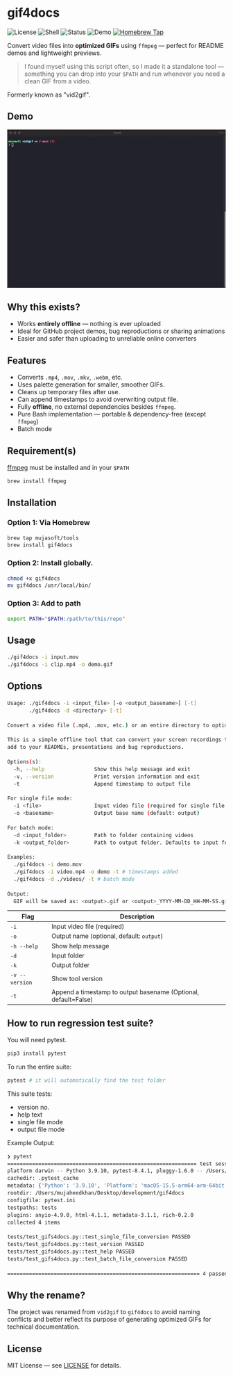 # gif4docs
![License](https://img.shields.io/badge/license-MIT-green)
![Shell](https://img.shields.io/badge/shell-bash-blue)
![Status](https://img.shields.io/badge/status-stable-brightgreen)
![Demo](https://img.shields.io/badge/demo-available-green)
[![Homebrew Tap](https://img.shields.io/badge/homebrew-install-green)](https://github.com/mujasoft/homebrew-tools)


Convert video files into **optimized GIFs** using `ffmpeg` — perfect for README demos and lightweight previews.

> I found myself using this script often, so I made it a standalone tool — something you can drop into your `$PATH` and run whenever you need a clean GIF from a video.

Formerly known as "vid2gif".

## Demo

![Demo GIF](Demo.gif)

## Why this exists?

- Works **entirely offline** — nothing is ever uploaded
- Ideal for GitHub project demos, bug reproductions or sharing animations
- Easier and safer than uploading to unreliable online converters


## Features

- Converts `.mp4`, `.mov`, `.mkv`, `.webm`, etc.
- Uses palette generation for smaller, smoother GIFs.
- Cleans up temporary files after use.
- Can append timestamps to avoid overwriting output file.
- Fully **offline**, no external dependencies besides `ffmpeg`.
- Pure Bash implementation — portable & dependency-free (except `ffmpeg`)
- Batch mode

## Requirement(s)

[ffmpeg](https://ffmpeg.org) must be installed and in your `$PATH`

```bash
brew install ffmpeg
```

## Installation
### Option 1: Via Homebrew
```bash
brew tap mujasoft/tools
brew install gif4docs
```

### Option 2: Install globally.
```bash
chmod +x gif4docs
mv gif4docs /usr/local/bin/
```
### Option 3: Add to path
```bash
export PATH="$PATH:/path/to/this/repo"
```

## Usage

```bash
./gif4docs -i input.mov
./gif4docs -i clip.mp4 -o demo.gif
```

## Options

```bash
Usage: ./gif4docs -i <input_file> [-o <output_basename>] [-t]
       ./gif4docs -d <directory> [-t]

Convert a video file (.mp4, .mov, etc.) or an entire directory to optimized GIF(s) using FFmpeg.

This is a simple offline tool that can convert your screen recordings to GIFs that you can later
add to your READMEs, presentations and bug reproductions.

Options(s):
  -h, --help                Show this help message and exit
  -v, --version             Print version information and exit
  -t                        Append timestamp to output file

For single file mode:
  -i <file>                 Input video file (required for single file mode)
  -o <basename>             Output base name (default: output)

For batch mode:
  -d <input_folder>         Path to folder containing videos
  -k <output_folder>        Path to output folder. Defaults to input folder.

Examples:
  ./gif4docs -i demo.mov
  ./gif4docs -i video.mp4 -o demo -t # timestamps added
  ./gif4docs -d ./videos/ -t # batch mode

Output:
  GIF will be saved as: <output>.gif or <output>_YYYY-MM-DD_HH-MM-SS.gif
```

| Flag                | Description                                                           |
|--------------       |----------------------------------------------                         |
| `-i`                | Input video file (required)                                           |
| `-o`                | Output name (optional, default: `output`)                             |
| `-h --help`         | Show help message                                                     |
| `-d`                | Input folder                                                          |
| `-k`                | Output folder                                                         |
| `-v --version`      | Show tool version                                                     |
| `-t`                | Append a timestamp to output basename (Optional, default=False)       |


## How to run regression test suite?


You will need pytest.
```bash
pip3 install pytest
```

To run the entire suite:

```bash
pytest # it will automatically find the test folder
```
This suite tests:
- version no.
- help text
- single file mode
- output file mode

Example Output:
```bash
❯ pytest
============================================================= test session starts =============================================================
platform darwin -- Python 3.9.10, pytest-8.4.1, pluggy-1.6.0 -- /Users/mujaheedkhan/.pyenv/versions/3.9.10/bin/python3.9
cachedir: .pytest_cache
metadata: {'Python': '3.9.10', 'Platform': 'macOS-15.5-arm64-arm-64bit', 'Packages': {'pytest': '8.4.1', 'pluggy': '1.6.0'}, 'Plugins': {'anyio': '4.9.0', 'html': '4.1.1', 'metadata': '3.1.1', 'rich': '0.2.0'}}
rootdir: /Users/mujaheedkhan/Desktop/development/gif4docs
configfile: pytest.ini
testpaths: tests
plugins: anyio-4.9.0, html-4.1.1, metadata-3.1.1, rich-0.2.0
collected 4 items

tests/test_gifs4docs.py::test_single_file_conversion PASSED                                                                             [ 25%]
tests/test_gifs4docs.py::test_version PASSED                                                                                            [ 50%]
tests/test_gifs4docs.py::test_help PASSED                                                                                               [ 75%]
tests/test_gifs4docs.py::test_batch_file_conversion PASSED                                                                              [100%]

============================================================== 4 passed in 1.29s ==============================================================

```


## Why the rename?

The project was renamed from `vid2gif` to `gif4docs` to avoid naming conflicts and better reflect its purpose of generating optimized GIFs for technical documentation.

## License

MIT License — see [LICENSE](./LICENSE) for details.
